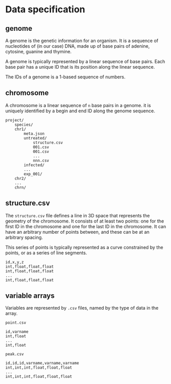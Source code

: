 # Data specification

## genome

A genome is the genetic information for an organism. It is a sequence of nucleotides of
(in our case) DNA, made up of base pairs of adenine, cytosine, guanine and thymine.

A genome is typically represented by a linear sequence of base pairs. Each base pair has
a unique ID that is its position along the linear sequence.

The IDs of a genome is a 1-based sequence of numbers.

## chromosome

A chromosome is a linear sequence of `n` base pairs in a genome. it is uniquely identified
by a begin and end ID along the genome sequence.

```
project/
    species/
    chr1/
        meta.json
        untreated/
            structure.csv
            001.csv
            001.csv
            ...
            nnn.csv
        infected/
        ...
        exp_001/
    chr2/
    ...
    chrn/
```


## structure.csv
The `structure.csv` file defines a line in 3D space that represents the geometry of the
chromosome. It consists of at least two points: one for the first ID in the chromosome and
one for the last ID in the chromosome. It can have an arbitrary number of points between, 
and these can be at an arbitrary spacing. 

This series of points is typically represented as a curve constrained by the points, or as
a series of line segments.

```
id,x,y,z
int,float,float,float
int,float,float,float
...
int,float,float,float
```

## variable arrays

Variables are represented by `.csv` files, named by the type of data in the array.

```
point.csv

id,varname
int,float
...
int,float
```

```
peak.csv

id,id,id,varname,varname,varname
int,int,int,float,float,float
...
int,int,int,float,float,float
```
